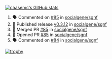 [![chasemc's GitHub stats](https://github-readme-stats.vercel.app/api?username=chasemc)](https://github.com/anuraghazra/github-readme-stats)


<!--START_SECTION:activity-->
1. 🗣 Commented on [#85](https://github.com/socialgene/sgnf/pull/85#issuecomment-1816829625) in [socialgene/sgnf](https://github.com/socialgene/sgnf)
2. 🚀 Published release [v0.3.12](https://github.com/socialgene/sgnf/releases/tag/v0.3.12) in [socialgene/sgnf](https://github.com/socialgene/sgnf)
3. 🎉 Merged PR [#85](https://github.com/socialgene/sgnf/pull/85) in [socialgene/sgnf](https://github.com/socialgene/sgnf)
4. 💪 Opened PR [#85](https://github.com/socialgene/sgnf/pull/85) in [socialgene/sgnf](https://github.com/socialgene/sgnf)
5. 🗣 Commented on [#84](https://github.com/socialgene/sgnf/pull/84#issuecomment-1816738390) in [socialgene/sgnf](https://github.com/socialgene/sgnf)
<!--END_SECTION:activity-->
[![trophy](https://github-profile-trophy.vercel.app/?username=chasemc)](https://github.com/ryo-ma/github-profile-trophy)

